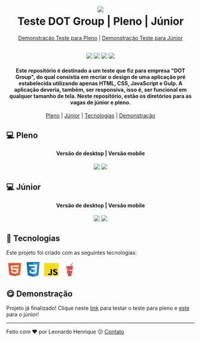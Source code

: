 <h1 align="center">
  <img src="https://i.ibb.co/4Tz5BwB/1624295414344.jpg" width="100">
  <br>
  Teste DOT Group | Pleno | Júnior
</h1>

<p align="center">
  <a href="https://teste-dot-pleno.vercel.app">Demonstração Teste para Pleno</a>
  |
  <a href="https://teste-dot-leohpc.vercel.app">Demonstração Teste para Júnior</a>
</p>

<p align="center">
  <br>
  <img src="https://img.shields.io/github/languages/top/leohpc/teste-dot">
  <img src="https://img.shields.io/github/issues/leohpc/teste-dot">
  <img src="https://img.shields.io/github/forks/leohpc/teste-dot">
  <img src="https://img.shields.io/github/stars/leohpc/teste-dot">
</p>

<h4 align="center">
  Este repositório é destinado a um teste que fiz para empresa "DOT Group", do qual consistia em recriar o design de uma aplicação pré estabelecida utilizando apenas HTML, CSS, JavaScript e Gulp. A aplicação deveria, também, ser responsiva, isso é, ser funcional em qualquer tamanho de tela. Neste repositório, estão os diretórios para as vagas de júnior e pleno.
</h4>

<p align="center">
  <a href="#computer-pleno">Pleno</a> | <a href="#computer-júnior">Júnior</a> | <a href="#rocket-tecnologias">Tecnologias</a> | <a href="#yum-demonstração">Demonstração</a>
</p>

## :computer: Pleno

<h4 align="center">
  Versão de desktop | Versão mobile
</h4>

<div align="center">
  <img src="https://i.ibb.co/pwWvtZR/C-Users-Leonardo-Desktop-Teste-DOT-pleno-index-html-name-dew-email-wee-com-telefone-23-23232-3323-me.png" width=50% >
  <img src="https://i.ibb.co/ph2qcGS/teste-dot-pleno-vercel-app-i-Phone-SE.png" width=14.94% >
</div>
  
## :computer: Júnior

<h4 align="center">
  Versão de desktop | Versão mobile
</h4>

<div align="center">
  <img src="https://i.ibb.co/d5SmK0x/teste-dot-leohpc-vercel-app-teste-dot.png" width=50% >
  <img src="https://i.ibb.co/9hSCpgb/teste-dot-leohpc-vercel-app-i-Phone-SE-1.png" width=9.42% >

</div>

## :rocket: Tecnologias

Este projeto foi criado com as seguintes tecnologias:

  <div style="display: inline_block">
    <img align="center" alt="HTML" height="40" width="45" src="https://github.com/vscode-icons/vscode-icons/blob/master/icons/file_type_html.svg">
    <img align="center" alt="CSS" height="45" width="45" src="https://github.com/vscode-icons/vscode-icons/blob/master/icons/file_type_css.svg">
    <img align="center" alt="JavaScript" height="40" width="45" src="https://github.com/vscode-icons/vscode-icons/blob/master/icons/file_type_js_official.svg" />
    <img align="center" alt="Gulp" height="40" width="45" src="https://github.com/vscode-icons/vscode-icons/blob/master/icons/file_type_gulp.svg" />                        
  </div>

## :yum: Demonstração

Projeto já finalizado! Clique neste <a href="https://teste-dot-pleno.vercel.app">link</a> para testar o teste para pleno e <a href="https://teste-dot-leohpc.vercel.app">este</a> para o júnior!

---

Feito com ❤ por Leonardo Henrique :kissing: [Contato](https://www.linkedin.com/in/leonardo-henrique-33a3ab210)
